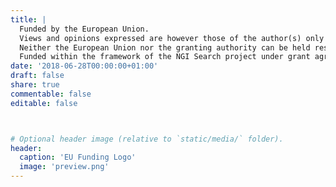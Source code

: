 ```yaml
---
title: |
  Funded by the European Union.
  Views and opinions expressed are however those of the author(s) only and do not necessarily reflect those of the European Union or European Commission.
  Neither the European Union nor the granting authority can be held responsible for them.
  Funded within the framework of the NGI Search project under grant agreement No 101069364.
date: '2018-06-28T00:00:00+01:00'
draft: false
share: true
commentable: false
editable: false



# Optional header image (relative to `static/media/` folder).
header:
  caption: 'EU Funding Logo'
  image: 'preview.png'
---
```


[//]: # (Add your terms here and set `draft: false` to publish it. Otherwise, delete this file if you don't need it.)





